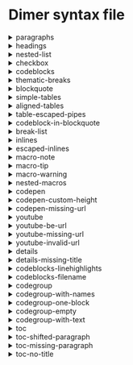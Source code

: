 # Dimer syntax file 
<details>
<summary>paragraphs</summary>
<h3>Markdown</h3>

````
This is a paragraph
and in same line

Another paragraph
````

<h3>Html</h3>

```
<p>This is a paragraph and in same line</p>
<p>Another paragraph</p>
```

</details>
<details>
<summary>headings</summary>
<h3>Markdown</h3>

````
# Heading 1

With some text here

## Heading 2
````

<h3>Html</h3>

```
<dimertitle>Heading 1</dimertitle>
<h1 id="heading-1"><a href="#heading-1" aria-hidden="true"><span class="icon icon-link"></span></a>Heading 1</h1>
<p>With some text here</p>
<div class="toc-container">
    <h2>Table of contents</h2>
    <ul>
        <li><a href="#heading-2">Heading 2</a></li>
    </ul>
</div>
<h2 id="heading-2"><a href="#heading-2" aria-hidden="true"><span class="icon icon-link"></span></a>Heading 2</h2>
```

</details>
<details>
<summary>nested-list</summary>
<h3>Markdown</h3>

````
- item 1
    This is nested p
    ```
    var a = require('a')
    ```
- item 2
  - nested item 2.1
````

<h3>Html</h3>

```
<ul>
    <li>
        <p>item 1 This is nested p</p>
        <div class="dimer-highlight">
            <pre class="line-numbers"><code>var a = require('a')
</code></pre>
        </div>
    </li>
    <li>
        <p>item 2</p>
        <ul>
            <li>nested item 2.1</li>
        </ul>
    </li>
</ul>
```

</details>
<details>
<summary>checkbox</summary>
<h3>Markdown</h3>

````
- [ ] Todo 1
- [x] Todo completed
````

<h3>Html</h3>

```
<ul>
    <li class="task-list-item"><input type="checkbox" disabled>
        <p>Todo 1</p>
    </li>
    <li class="task-list-item"><input type="checkbox" disabled checked>
        <p>Todo completed</p>
    </li>
</ul>
```

</details>
<details>
<summary>codeblocks</summary>
<h3>Markdown</h3>

````
```js
var a = require('a')
a.run()
```
````

<h3>Html</h3>

```
<div class="dimer-highlight">
    <pre class="language-js line-numbers"><code>var a = require('a')
a.run()
</code></pre>
</div>
```

</details>
<details>
<summary>thematic-breaks</summary>
<h3>Markdown</h3>

````
Foo
***
bar
````

<h3>Html</h3>

```
<p>Foo</p>
<hr>
<p>bar</p>
```

</details>
<details>
<summary>blockquote</summary>
<h3>Markdown</h3>

````
> This is a single line blockquote

<!-- -->

> This is a blockquote in multiple lines
>
> Another line
````

<h3>Html</h3>

```
<blockquote>
    <p>This is a single line blockquote</p>
</blockquote>
<blockquote>
    <p>This is a blockquote in multiple lines</p>
    <p>Another line</p>
</blockquote>
```

</details>
<details>
<summary>simple-tables</summary>
<h3>Markdown</h3>

````
| th 1  | th 2 |
|-------|------|
| td 1 | td 2 |
````

<h3>Html</h3>

```
<table>
    <thead>
        <tr>
            <th>th 1</th>
            <th>th 2</th>
        </tr>
    </thead>
    <tbody>
        <tr>
            <td>td 1</td>
            <td>td 2</td>
        </tr>
    </tbody>
</table>
```

</details>
<details>
<summary>aligned-tables</summary>
<h3>Markdown</h3>

````
| th 1  | th 2 |
|:-------:|------:|
| td 1 | td 2 |
````

<h3>Html</h3>

```
<table>
    <thead>
        <tr>
            <th align="center">th 1</th>
            <th align="right">th 2</th>
        </tr>
    </thead>
    <tbody>
        <tr>
            <td align="center">td 1</td>
            <td align="right">td 2</td>
        </tr>
    </tbody>
</table>
```

</details>
<details>
<summary>table-escaped-pipes</summary>
<h3>Markdown</h3>

````
| f\|oo  |
| ------ |
| b`|` az |
| b**\|** im |
````

<h3>Html</h3>

```
<table>
    <thead>
        <tr>
            <th>f | oo</th>
        </tr>
    </thead>
    <tbody>
        <tr>
            <td>b <code>|</code> az</td>
        </tr>
        <tr>
            <td>b <strong>|</strong> im</td>
        </tr>
    </tbody>
</table>
```

</details>
<details>
<summary>codeblock-in-blockquote</summary>
<h3>Markdown</h3>

````
> Blockquote start
```
var a = require('a')
```
````

<h3>Html</h3>

```
<blockquote>
    <p>Blockquote start</p>
    <div class="dimer-highlight">
        <pre class="line-numbers"><code>var a = require('a')
</code></pre>
    </div>
</blockquote>
```

</details>
<details>
<summary>break-list</summary>
<h3>Markdown</h3>

````
- foo
- bar
+ baz
````

<h3>Html</h3>

```
<ul>
    <li>foo</li>
    <li>bar</li>
</ul>
<ul>
    <li>baz</li>
</ul>
```

</details>
<details>
<summary>inlines</summary>
<h3>Markdown</h3>

````
Cozy *lummox* gives **smart** `squid who` asks for ~~job~~ pen.
````

<h3>Html</h3>

```
<p>Cozy <em>lummox</em> gives <strong>smart</strong> <code>squid who</code> asks for <del>job</del> pen.</p>
```

</details>
<details>
<summary>escaped-inlines</summary>
<h3>Markdown</h3>

````
\*not emphasized*
\[not a link](/foo)
\`not code`
1\. not a list
\* not a list
\# not a heading
\[foo]: /url "not a reference"
````

<h3>Html</h3>

```
<p>*not emphasized* [not a link](/foo) `not code` 1. not a list * not a list # not a heading [foo]: /url "not a reference"</p>
```

</details>
<details>
<summary>macro-note</summary>
<h3>Markdown</h3>

````
# Showing note

[note]
This is a note
[/note]

Some text afterwards too
````

<h3>Html</h3>

```
<dimertitle>Showing note</dimertitle>
<h1 id="showing-note"><a href="#showing-note" aria-hidden="true"><span class="icon icon-link"></span></a>Showing note</h1>
<div class="alert alert-note">
    <p>This is a note</p>
</div>
<p>Some text afterwards too</p>
```

</details>
<details>
<summary>macro-tip</summary>
<h3>Markdown</h3>

````
# Showing tip

[tip]
This is a tip
[/tip]

Some text afterwards too
````

<h3>Html</h3>

```
<dimertitle>Showing tip</dimertitle>
<h1 id="showing-tip"><a href="#showing-tip" aria-hidden="true"><span class="icon icon-link"></span></a>Showing tip</h1>
<div class="alert alert-tip">
    <p>This is a tip</p>
</div>
<p>Some text afterwards too</p>
```

</details>
<details>
<summary>macro-warning</summary>
<h3>Markdown</h3>

````
# Showing warning

[warn]
This is a warn
[/warn]

Some text afterwards too
````

<h3>Html</h3>

```
<dimertitle>Showing warning</dimertitle>
<h1 id="showing-warning"><a href="#showing-warning" aria-hidden="true"><span class="icon icon-link"></span></a>Showing warning</h1>
<div class="alert alert-warning">
    <p>This is a warn</p>
</div>
<p>Some text afterwards too</p>
```

</details>
<details>
<summary>nested-macros</summary>
<h3>Markdown</h3>

````
- List item 1

  [note]
  This is a note
  [/note]
````

<h3>Html</h3>

```
<ul>
    <li>
        <p>List item 1</p>
        <div class="alert alert-note">
            <p>This is a note</p>
        </div>
    </li>
</ul>
```

</details>
<details>
<summary>codepen</summary>
<h3>Markdown</h3>

````
[codepen url=https://codepen.io/ge1doot/pen/vRJyVG]
````

<h3>Html</h3>

```
<div class="embed codepen"><iframe src="//codepen.io/ge1doot/embed/preview/vRJyVG?height=410&#x26;theme-id=light&#x26;default-tab=result&#x26;embed-version=2" height="410" scrolling="no" title="vRJyVG" frameborder="none" allowtransparency="true" allowfullscreen style="width: 100%;"></iframe></div>
```

</details>
<details>
<summary>codepen-custom-height</summary>
<h3>Markdown</h3>

````
[codepen url=https://codepen.io/ge1doot/pen/vRJyVG, height=200]
````

<h3>Html</h3>

```
<div class="embed codepen"><iframe src="//codepen.io/ge1doot/embed/preview/vRJyVG?height=200&#x26;theme-id=light&#x26;default-tab=result&#x26;embed-version=2" height="200" scrolling="no" title="vRJyVG" frameborder="none" allowtransparency="true" allowfullscreen style="width: 100%;"></iframe></div>
```

</details>
<details>
<summary>codepen-missing-url</summary>
<h3>Markdown</h3>

````
[codepen]
````

<h3>Html</h3>

```
<div>Url missing for codepen macro</div>
```

</details>
<details>
<summary>youtube</summary>
<h3>Markdown</h3>

````
[youtube url="https://www.youtube.com/watch?v=xKwHGewa9Fg"]
````

<h3>Html</h3>

```
<div class="embed youtube"><iframe src="https://www.youtube.com/embed/xKwHGewa9Fg" width="100%" height="400" frameborder="none" allowfullscreen></iframe></div>
```

</details>
<details>
<summary>youtube-be-url</summary>
<h3>Markdown</h3>

````
[youtube url="https://youtu.be/xKwHGewa9Fg"]
````

<h3>Html</h3>

```
<div class="embed youtube"><iframe src="https://www.youtube.com/embed/xKwHGewa9Fg" width="100%" height="400" frameborder="none" allowfullscreen></iframe></div>
```

</details>
<details>
<summary>youtube-missing-url</summary>
<h3>Markdown</h3>

````
[youtube url=""]
````

<h3>Html</h3>

```
<div>Url missing for youtube macro</div>
```

</details>
<details>
<summary>youtube-invalid-url</summary>
<h3>Markdown</h3>

````
[youtube url="http://youtube.com/watch"]
````

<h3>Html</h3>

```
<div>The youtube macro needs a youtube/watch or youtu.be URL</div>
```

</details>
<details>
<summary>details</summary>
<h3>Markdown</h3>

````
[collapse title="cname"]
Cname is the custom domain that you want to point to `subdomain.dimerapp.com`. Learn more about cnames [here](cnames).
[/collapse]
````

<h3>Html</h3>

```
<details>
    <summary>cname</summary>
    <p>Cname is the custom domain that you want to point to <code>subdomain.dimerapp.com</code>. Learn more about cnames <a href="cnames">here</a>.</p>
</details>
```

</details>
<details>
<summary>details-missing-title</summary>
<h3>Markdown</h3>

````
[collapse]
Cname is the custom domain that you want to point to `subdomain.dimerapp.com`. Learn more about cnames [here](cnames).
[/collapse]
````

<h3>Html</h3>

```
<div>Make sure to give a title to the collapse macro</div>
```

</details>
<details>
<summary>codeblocks-linehighlights</summary>
<h3>Markdown</h3>

````
```js{2,4}
var a = require('a')
return a.foo()
```
````

<h3>Html</h3>

```
<div class="dimer-highlight">
    <pre class="language-js line-numbers" data-line="2,4"><code>var a = require('a')
return a.foo()
</code></pre>
</div>
```

</details>
<details>
<summary>codeblocks-filename</summary>
<h3>Markdown</h3>

````
```js{}{index.js}
var a = require('a')
return a.foo()
```
````

<h3>Html</h3>

```
<div class="dimer-highlight"><span class="filename">index.js</span>
    <pre class="language-js line-numbers"><code>var a = require('a')
return a.foo()
</code></pre>
</div>
```

</details>
<details>
<summary>codegroup</summary>
<h3>Markdown</h3>

````
[codegroup]
```js
var a = require('a')
```

```js
var b = require('b')
```
[/codegroup]
````

<h3>Html</h3>

```
<div class="tabs">
    <div class="tab-head">
        <ul>
            <li data-title="tab-1">Tab 1</li>
            <li data-title="tab-2">Tab 2</li>
        </ul>
    </div>
    <div class="tab-body">
        <div class="tab-item" id="tab-1">
            <div class="dimer-highlight">
                <pre class="language-js line-numbers"><code>var a = require('a')
</code></pre>
            </div>
        </div>
        <div class="tab-item" id="tab-2">
            <div class="dimer-highlight">
                <pre class="language-js line-numbers"><code>var b = require('b')
</code></pre>
            </div>
        </div>
    </div>
</div>
```

</details>
<details>
<summary>codegroup-with-names</summary>
<h3>Markdown</h3>

````
[codegroup]
```js{}{a.js}
var a = require('a')
```

```js{}{b.js}
var b = require('b')
```
[/codegroup]
````

<h3>Html</h3>

```
<div class="tabs">
    <div class="tab-head">
        <ul>
            <li data-title="tab-1">a.js</li>
            <li data-title="tab-2">b.js</li>
        </ul>
    </div>
    <div class="tab-body">
        <div class="tab-item" id="tab-1">
            <div class="dimer-highlight"><span class="filename">a.js</span>
                <pre class="language-js line-numbers"><code>var a = require('a')
</code></pre>
            </div>
        </div>
        <div class="tab-item" id="tab-2">
            <div class="dimer-highlight"><span class="filename">b.js</span>
                <pre class="language-js line-numbers"><code>var b = require('b')
</code></pre>
            </div>
        </div>
    </div>
</div>
```

</details>
<details>
<summary>codegroup-one-block</summary>
<h3>Markdown</h3>

````
[codegroup]
```
var a = require('a')
```
[/codegroup]
````

<h3>Html</h3>

```
<div class="tabs">
    <div class="tab-head">
        <ul>
            <li data-title="tab-1">Tab 1</li>
        </ul>
    </div>
    <div class="tab-body">
        <div class="tab-item" id="tab-1">
            <div class="dimer-highlight">
                <pre class="line-numbers"><code>var a = require('a')
</code></pre>
            </div>
        </div>
    </div>
</div>
```

</details>
<details>
<summary>codegroup-empty</summary>
<h3>Markdown</h3>

````
[codegroup]
[/codegroup]
````

<h3>Html</h3>

```

```

</details>
<details>
<summary>codegroup-with-text</summary>
<h3>Markdown</h3>

````
[codegroup]
Hello this is the first block guys

1. It will be named after the filename

```js{}{index.js}
var a = require('a')
```
[/codegroup]
````

<h3>Html</h3>

```
<div class="tabs">
    <div class="tab-head">
        <ul>
            <li data-title="tab-1">index.js</li>
        </ul>
    </div>
    <div class="tab-body">
        <div class="tab-item" id="tab-1">
            <p>Hello this is the first block guys</p>
            <ol>
                <li>It will be named after the filename</li>
            </ol>
            <div class="dimer-highlight"><span class="filename">index.js</span>
                <pre class="language-js line-numbers"><code>var a = require('a')
</code></pre>
            </div>
        </div>
    </div>
</div>
```

</details>
<details>
<summary>toc</summary>
<h3>Markdown</h3>

````
# This is a title

I expect toc after this paragraph

## This is heading2

## This is header 2 again
````

<h3>Html</h3>

```
<dimertitle>This is a title</dimertitle>
<h1 id="this-is-a-title"><a href="#this-is-a-title" aria-hidden="true"><span class="icon icon-link"></span></a>This is a title</h1>
<p>I expect toc after this paragraph</p>
<div class="toc-container">
    <h2>Table of contents</h2>
    <ul>
        <li><a href="#this-is-heading2">This is heading2</a></li>
        <li><a href="#this-is-header-2-again">This is header 2 again</a></li>
    </ul>
</div>
<h2 id="this-is-heading2"><a href="#this-is-heading2" aria-hidden="true"><span class="icon icon-link"></span></a>This is heading2</h2>
<h2 id="this-is-header-2-again"><a href="#this-is-header-2-again" aria-hidden="true"><span class="icon icon-link"></span></a>This is header 2 again</h2>
```

</details>
<details>
<summary>toc-shifted-paragraph</summary>
<h3>Markdown</h3>

````
# This is a title

[note]
This is a note
[/note]

I expect toc before this paragraph

## This is heading2

## This is header 2 again
````

<h3>Html</h3>

```
<dimertitle>This is a title</dimertitle>
<h1 id="this-is-a-title"><a href="#this-is-a-title" aria-hidden="true"><span class="icon icon-link"></span></a>This is a title</h1>
<div class="alert alert-note">
    <p>This is a note</p>
</div>
<div class="toc-container">
    <h2>Table of contents</h2>
    <ul>
        <li><a href="#this-is-heading2">This is heading2</a></li>
        <li><a href="#this-is-header-2-again">This is header 2 again</a></li>
    </ul>
</div>
<p>I expect toc before this paragraph</p>
<h2 id="this-is-heading2"><a href="#this-is-heading2" aria-hidden="true"><span class="icon icon-link"></span></a>This is heading2</h2>
<h2 id="this-is-header-2-again"><a href="#this-is-header-2-again" aria-hidden="true"><span class="icon icon-link"></span></a>This is header 2 again</h2>
```

</details>
<details>
<summary>toc-missing-paragraph</summary>
<h3>Markdown</h3>

````
# This is a title

## This is heading2

## This is header 2 again
````

<h3>Html</h3>

```
<dimertitle>This is a title</dimertitle>
<h1 id="this-is-a-title"><a href="#this-is-a-title" aria-hidden="true"><span class="icon icon-link"></span></a>This is a title</h1>
<div class="toc-container">
    <h2>Table of contents</h2>
    <ul>
        <li><a href="#this-is-heading2">This is heading2</a></li>
        <li><a href="#this-is-header-2-again">This is header 2 again</a></li>
    </ul>
</div>
<h2 id="this-is-heading2"><a href="#this-is-heading2" aria-hidden="true"><span class="icon icon-link"></span></a>This is heading2</h2>
<h2 id="this-is-header-2-again"><a href="#this-is-header-2-again" aria-hidden="true"><span class="icon icon-link"></span></a>This is header 2 again</h2>
```

</details>
<details>
<summary>toc-no-title</summary>
<h3>Markdown</h3>

````
## Starting from h2
Some content here
````

<h3>Html</h3>

```
<h2 id="starting-from-h2"><a href="#starting-from-h2" aria-hidden="true"><span class="icon icon-link"></span></a>Starting from h2</h2>
<p>Some content here</p>
```

</details>

